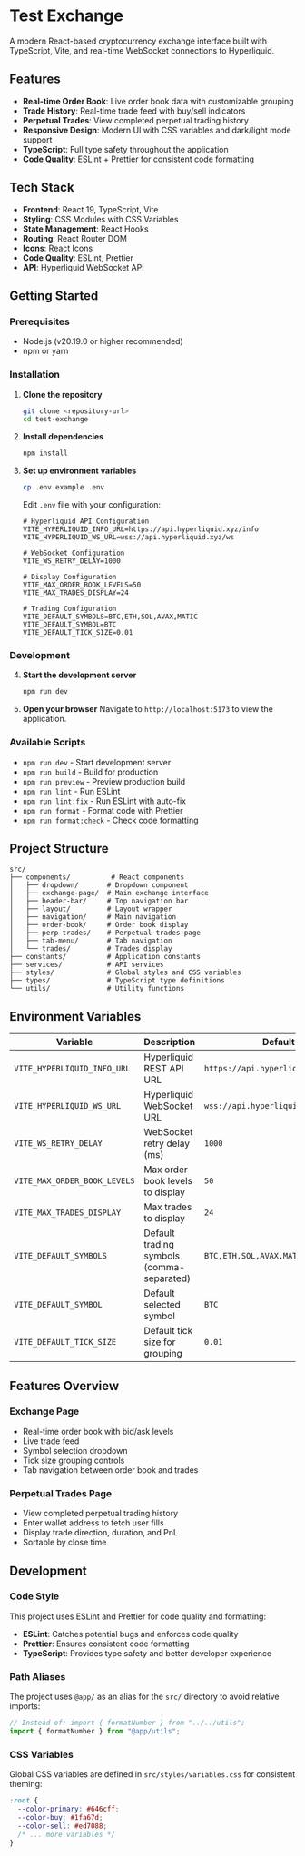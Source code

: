 # Test Exchange

A modern React-based cryptocurrency exchange interface built with TypeScript, Vite, and real-time WebSocket connections to Hyperliquid.

## Features

- **Real-time Order Book**: Live order book data with customizable grouping
- **Trade History**: Real-time trade feed with buy/sell indicators
- **Perpetual Trades**: View completed perpetual trading history
- **Responsive Design**: Modern UI with CSS variables and dark/light mode support
- **TypeScript**: Full type safety throughout the application
- **Code Quality**: ESLint + Prettier for consistent code formatting

## Tech Stack

- **Frontend**: React 19, TypeScript, Vite
- **Styling**: CSS Modules with CSS Variables
- **State Management**: React Hooks
- **Routing**: React Router DOM
- **Icons**: React Icons
- **Code Quality**: ESLint, Prettier
- **API**: Hyperliquid WebSocket API

## Getting Started

### Prerequisites

- Node.js (v20.19.0 or higher recommended)
- npm or yarn

### Installation

1. **Clone the repository**

   ```bash
   git clone <repository-url>
   cd test-exchange
   ```

2. **Install dependencies**

   ```bash
   npm install
   ```

3. **Set up environment variables**

   ```bash
   cp .env.example .env
   ```

   Edit `.env` file with your configuration:

   ```env
   # Hyperliquid API Configuration
   VITE_HYPERLIQUID_INFO_URL=https://api.hyperliquid.xyz/info
   VITE_HYPERLIQUID_WS_URL=wss://api.hyperliquid.xyz/ws

   # WebSocket Configuration
   VITE_WS_RETRY_DELAY=1000

   # Display Configuration
   VITE_MAX_ORDER_BOOK_LEVELS=50
   VITE_MAX_TRADES_DISPLAY=24

   # Trading Configuration
   VITE_DEFAULT_SYMBOLS=BTC,ETH,SOL,AVAX,MATIC
   VITE_DEFAULT_SYMBOL=BTC
   VITE_DEFAULT_TICK_SIZE=0.01
   ```

### Development

4. **Start the development server**

   ```bash
   npm run dev
   ```

5. **Open your browser**
   Navigate to `http://localhost:5173` to view the application.

### Available Scripts

- `npm run dev` - Start development server
- `npm run build` - Build for production
- `npm run preview` - Preview production build
- `npm run lint` - Run ESLint
- `npm run lint:fix` - Run ESLint with auto-fix
- `npm run format` - Format code with Prettier
- `npm run format:check` - Check code formatting

## Project Structure

```
src/
├── components/          # React components
│   ├── dropdown/       # Dropdown component
│   ├── exchange-page/  # Main exchange interface
│   ├── header-bar/     # Top navigation bar
│   ├── layout/         # Layout wrapper
│   ├── navigation/     # Main navigation
│   ├── order-book/     # Order book display
│   ├── perp-trades/    # Perpetual trades page
│   ├── tab-menu/       # Tab navigation
│   └── trades/         # Trades display
├── constants/          # Application constants
├── services/           # API services
├── styles/             # Global styles and CSS variables
├── types/              # TypeScript type definitions
└── utils/              # Utility functions
```

## Environment Variables

| Variable                     | Description                               | Default                            |
| ---------------------------- | ----------------------------------------- | ---------------------------------- |
| `VITE_HYPERLIQUID_INFO_URL`  | Hyperliquid REST API URL                  | `https://api.hyperliquid.xyz/info` |
| `VITE_HYPERLIQUID_WS_URL`    | Hyperliquid WebSocket URL                 | `wss://api.hyperliquid.xyz/ws`     |
| `VITE_WS_RETRY_DELAY`        | WebSocket retry delay (ms)                | `1000`                             |
| `VITE_MAX_ORDER_BOOK_LEVELS` | Max order book levels to display          | `50`                               |
| `VITE_MAX_TRADES_DISPLAY`    | Max trades to display                     | `24`                               |
| `VITE_DEFAULT_SYMBOLS`       | Default trading symbols (comma-separated) | `BTC,ETH,SOL,AVAX,MATIC`           |
| `VITE_DEFAULT_SYMBOL`        | Default selected symbol                   | `BTC`                              |
| `VITE_DEFAULT_TICK_SIZE`     | Default tick size for grouping            | `0.01`                             |

## Features Overview

### Exchange Page

- Real-time order book with bid/ask levels
- Live trade feed
- Symbol selection dropdown
- Tick size grouping controls
- Tab navigation between order book and trades

### Perpetual Trades Page

- View completed perpetual trading history
- Enter wallet address to fetch user fills
- Display trade direction, duration, and PnL
- Sortable by close time

## Development

### Code Style

This project uses ESLint and Prettier for code quality and formatting:

- **ESLint**: Catches potential bugs and enforces code quality
- **Prettier**: Ensures consistent code formatting
- **TypeScript**: Provides type safety and better developer experience

### Path Aliases

The project uses `@app/` as an alias for the `src/` directory to avoid relative imports:

```typescript
// Instead of: import { formatNumber } from "../../utils";
import { formatNumber } from "@app/utils";
```

### CSS Variables

Global CSS variables are defined in `src/styles/variables.css` for consistent theming:

```css
:root {
  --color-primary: #646cff;
  --color-buy: #1fa67d;
  --color-sell: #ed7088;
  /* ... more variables */
}
```
